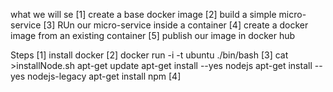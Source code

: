what we will  se
[1] create a base docker image
[2] build a simple micro-service
[3] RUn our micro-service inside a container
[4] create a docker image from an existing container
[5] publish our image in docker hub

Steps 
[1] install docker
[2] docker run -i -t ubuntu ./bin/bash
[3] cat >installNode.sh
        apt-get update
        apt-get install --yes nodejs
        apt-get install --yes nodejs-legacy
        apt-get install npm
[4]